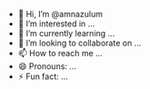 - 👋 Hi, I’m @amnazulum
- 👀 I’m interested in ...
- 🌱 I’m currently learning ...
- 💞️ I’m looking to collaborate on ...
- 📫 How to reach me ...
- 😄 Pronouns: ...
- ⚡ Fun fact: ...

<!---
amnazulum/amnazulum is a ✨ special ✨ repository because its `README.md` (this file) appears on your GitHub profile.
You can click the Preview link to take a look at your changes.
--->
